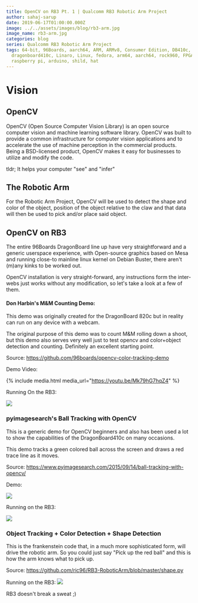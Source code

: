 ```yaml
---
title: OpenCV on RB3 Pt. 1 | Qualcomm RB3 Robotic Arm Project
author: sahaj-sarup
date: 2019-06-17T01:00:00.000Z
image: ../../assets/images/blog/rb3-arm.jpg
image_name: rb3-arm.jpg
categories: blog
series: Qualcomm RB3 Robotic Arm Project
tags: 64-bit, 96Boards, aarch64, ARM, ARMv8, Consumer Edition, DB410c,
  dragonboard410c, Linaro, Linux, fedora, arm64, aarch64, rock960, FPGA,
  raspberry pi, arduino, shild, hat
---
```


# Vision

## OpenCV

OpenCV (Open Source Computer Vision Library) is an open source computer vision and machine learning software library. OpenCV was built to provide a common infrastructure for computer vision applications and to accelerate the use of machine perception in the commercial products. Being a BSD-licensed product, OpenCV makes it easy for businesses to utilize and modify the code.

tldr; It helps your computer "see" and "infer"

## The Robotic Arm

For the Robotic Arm Project, OpenCV will be used to detect the shape and color of the object, position of the object relative to the claw and that data will then be used to pick and/or place said object.

## OpenCV on RB3

The entire 96Boards DragonBoard line up have very straightforward and a generic userspace experience, with Open-source graphics based on Mesa and running close-to mainline linux kernel on Debian Buster, there aren't (m)any kinks to be worked out.

OpenCV installation is very straight-forward, any instructions form the inter-webs just works without any modification, so let's take a look at a few of them.

#### Don Harbin's M&M Counting Demo:

This demo was originally created for the DragonBoard 820c but in reality can run on any device with a webcam.

The original purpose of this demo was to count M&M rolling down a shoot, but this demo also serves very well just to test opencv and color+object detection and counting. Definitely an excellent starting point.

Source: https://github.com/96boards/opencv-color-tracking-demo

Demo Video:

{% include media.html media_url="https://youtu.be/Mk79hG7hqZ4" %}

Running On the RB3:

![](https://github.com/ric96/website/raw/blog/assets/images/blog/rb3-cv-1.png)

### pyimagesearch's Ball Tracking with OpenCV

This is a generic demo for OpenCV beginners and also has been used a lot to show the capabilities of the DragonBoard410c on many occasions.

This demo tracks a green colored ball across the screen and draws a red trace line as it moves.

Source: https://www.pyimagesearch.com/2015/09/14/ball-tracking-with-opencv/

Demo:

![](https://www.pyimagesearch.com/wp-content/uploads/2015/09/ball-tracking-animated-02.gif)

Running on the RB3:

![](https://github.com/ric96/website/raw/blog/assets/images/blog/rb3-cv-2.png)

### Object Tracking + Color Detection + Shape Detection

This is the frankenstein code that, in a much more sophisticated form, will drive the robotic arm. So you could just say "Pick up the red ball" and this is how the arm knows what to pick up.

Source: https://github.com/ric96/RB3-RoboticArm/blob/master/shape.py

Running on the RB3: ![](https://github.com/ric96/website/raw/blog/assets/images/blog/rb3-cv-3.png)

RB3 doesn't break a sweat ;)

